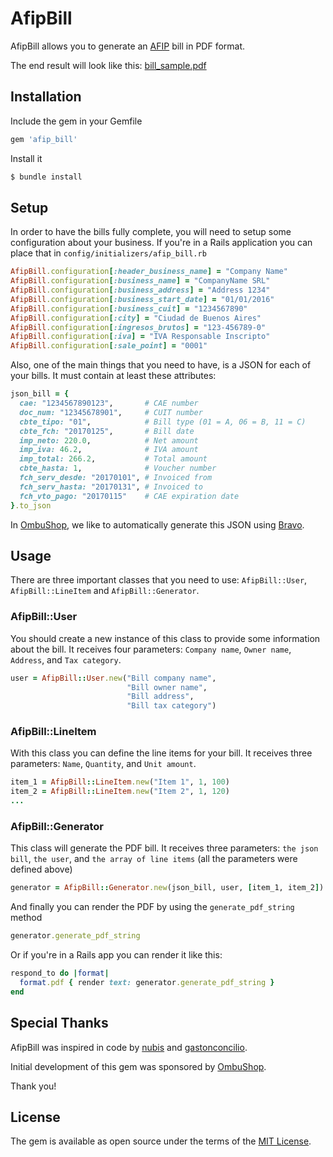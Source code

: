 # AfipBill

AfipBill allows you to generate an [AFIP](https://www.afip.gob.ar/) bill in PDF format.

The end result will look like this: [bill_sample.pdf](https://github.com/ombulabs/afip_bill/blob/master/bill_sample.pdf)

## Installation

Include the gem in your Gemfile

```ruby
gem 'afip_bill'
```

Install it
```ruby
$ bundle install
```

## Setup

In order to have the bills fully complete, you will need to setup some configuration about your business. If you're in a Rails application you can place that in `config/initializers/afip_bill.rb`

```ruby
AfipBill.configuration[:header_business_name] = "Company Name"
AfipBill.configuration[:business_name] = "CompanyName SRL"
AfipBill.configuration[:business_address] = "Address 1234"
AfipBill.configuration[:business_start_date] = "01/01/2016"
AfipBill.configuration[:business_cuit] = "1234567890"
AfipBill.configuration[:city] = "Ciudad de Buenos Aires"
AfipBill.configuration[:ingresos_brutos] = "123-456789-0"
AfipBill.configuration[:iva] = "IVA Responsable Inscripto"
AfipBill.configuration[:sale_point] = "0001"
```

Also, one of the main things that you need to have, is a JSON for each of your bills.
It must contain at least these attributes:

```ruby
json_bill = {
  cae: "1234567890123",       # CAE number
  doc_num: "12345678901",     # CUIT number
  cbte_tipo: "01",            # Bill type (01 = A, 06 = B, 11 = C)
  cbte_fch: "20170125",       # Bill date
  imp_neto: 220.0,            # Net amount
  imp_iva: 46.2,              # IVA amount
  imp_total: 266.2,           # Total amount
  cbte_hasta: 1,              # Voucher number
  fch_serv_desde: "20170101", # Invoiced from
  fch_serv_hasta: "20170131", # Invoiced to
  fch_vto_pago: "20170115"    # CAE expiration date
}.to_json
```

In [OmbuShop](https://www.ombushop.com/), we like to automatically generate this
JSON using [Bravo](https://github.com/leanucci/bravo).

## Usage

There are three important classes that you need to use: `AfipBill::User`,
`AfipBill::LineItem` and `AfipBill::Generator`.

### AfipBill::User

You should create a new instance of this class to provide some information about the bill. It receives four parameters: `Company name`, `Owner name`, `Address`, and `Tax category`.

```ruby
user = AfipBill::User.new("Bill company name",
                          "Bill owner name",
                          "Bill address",
                          "Bill tax category")
```

### AfipBill::LineItem

With this class you can define the line items for your bill. It receives three parameters: `Name`, `Quantity`, and `Unit amount`.

```ruby
item_1 = AfipBill::LineItem.new("Item 1", 1, 100)
item_2 = AfipBill::LineItem.new("Item 2", 1, 120)
...
```

### AfipBill::Generator

This class will generate the PDF bill. It receives three parameters: `the json bill`, `the user`, and `the array of line items` (all the parameters were defined above)

```ruby
generator = AfipBill::Generator.new(json_bill, user, [item_1, item_2])
```

And finally you can render the PDF by using the `generate_pdf_string` method

```ruby
generator.generate_pdf_string
```

Or if you're in a Rails app you can render it like this:
```ruby
respond_to do |format|
  format.pdf { render text: generator.generate_pdf_string }
end
```

## Special Thanks

AfipBill was inspired in code by [nubis](https://github.com/nubis) and [gastonconcilio](https://github.com/gastonconcilio).

Initial development of this gem was sponsored by [OmbuShop](http://www.ombushop.com).

Thank you!

## License

The gem is available as open source under the terms of the [MIT License](http://opensource.org/licenses/MIT).
